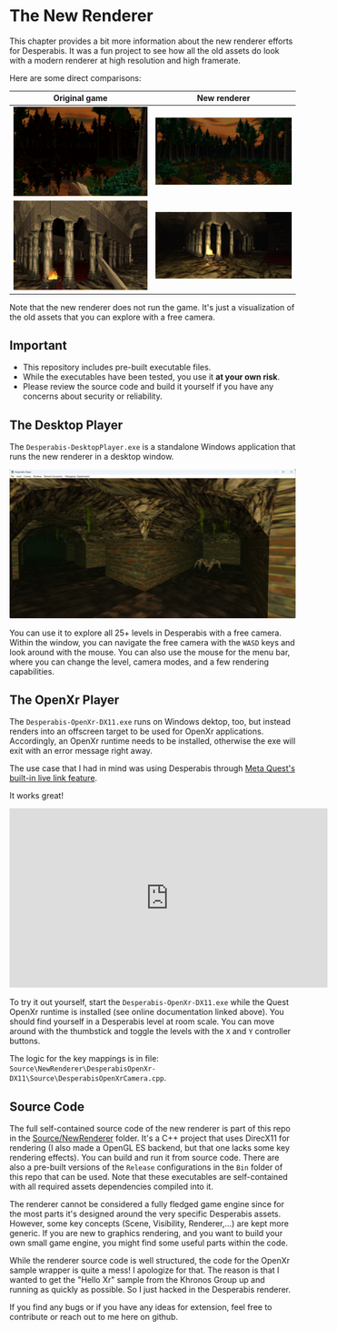 # The New Renderer

This chapter provides a bit more information about the new renderer efforts for Desperabis. It was a fun project to see how all the old assets do look with a modern renderer at high resolution and high framerate.

Here are some direct comparisons:

| Original game         | New renderer          |
|-----------------------|-----------------------|
| ![In-game screenshot](media/oldrenderer-forest.png) | ![New renderer](media/newrenderer-forest.png) |
| ![In-game screenshot](media/oldrenderer-cathedral.png) | ![New renderer](media/newrenderer-cathedral.png) |

Note that the new renderer does not run the game. It's just a visualization of the old assets that you can explore with a free camera.

## Important

- This repository includes pre-built executable files.
- While the executables have been tested, you use it **at your own risk**.
- Please review the source code and build it yourself if you have any concerns about security or reliability.

## The Desktop Player

The `Desperabis-DesktopPlayer.exe` is a standalone Windows application that runs the new renderer in a desktop window.

![DX11 desktop player app](media/newrenderer-desktopplayer.png)

You can use it to explore all 25+ levels in Desperabis with a free camera.
Within the window, you can navigate the free camera with the `WASD` keys and look around with the mouse.
You can also use the mouse for the menu bar, where you can change the level, camera modes, and a few rendering capabilities.

## The OpenXr Player

The `Desperabis-OpenXr-DX11.exe` runs on Windows dektop, too, but instead renders into an offscreen target to be used for OpenXr applications. Accordingly, an OpenXr runtime needs to be installed, otherwise the exe will exit with an error message right away.

The use case that I had in mind was using Desperabis through [Meta Quest's built-in live link feature](https://www.meta.com/help/quest/articles/headsets-and-accessories/oculus-link/connect-with-air-link).

It works great!

<iframe width="560" height="315" src="https://www.youtube.com/embed/tKSlyRfoi4k?loop=1&playlist=tKSlyRfoi4k" frameborder="0" allow="autoplay; encrypted-media" allowfullscreen></iframe>

To try it out yourself, start the `Desperabis-OpenXr-DX11.exe` while the Quest OpenXr runtime is installed (see online documentation linked above). You should find yourself in a Desperabis level at room scale. You can move around with the thumbstick and toggle the levels with the `X` and `Y` controller buttons.

The logic for the key mappings is in file: `Source\NewRenderer\DesperabisOpenXr-DX11\Source\DesperabisOpenXrCamera.cpp`.

## Source Code

The full self-contained source code of the new renderer is part of this repo in the [Source/NewRenderer](Source/NewRenderer) folder. It's a C++ project that uses DirecX11 for rendering (I also made a OpenGL ES backend, but that one lacks some key rendering effects). You can build and run it from source code. There are also a pre-built versions of the `Release` configurations in the `Bin` folder of this repo that can be used. Note that these executables are self-contained with all required assets dependencies compiled into it.

The renderer cannot be considered a fully fledged game engine since for the most parts it's designed around the very specific Desperabis assets. However, some key concepts (Scene, Visibility, Renderer,...) are kept more generic. If you are new to graphics rendering, and you want to build your own small game engine, you might find some useful parts within the code.

While the renderer source code is well structured, the code for the OpenXr sample wrapper is quite a mess! I apologize for that. The reason is that I wanted to get the "Hello Xr" sample from the Khronos Group up and running as quickly as possible. So I just hacked in the Desperabis renderer.

If you find any bugs or if you have any ideas for extension, feel free to contribute or reach out to me here on github.
